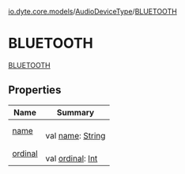 [io.dyte.core.models](../../index.md)/[AudioDeviceType](../index.md)/[BLUETOOTH](index.md)

# BLUETOOTH


[BLUETOOTH](index.md)

## Properties

| Name | Summary |
|---|---|
| [name](../../-dyte-message-type/-p-o-l-l/index.md#-372974862%2FProperties%2F-132266010) | <br/>val [name](../../-dyte-message-type/-p-o-l-l/index.md#-372974862%2FProperties%2F-132266010): [String](https://kotlinlang.org/api/latest/jvm/stdlib/kotlin/-string/index.html) |
| [ordinal](../../-dyte-message-type/-p-o-l-l/index.md#-739389684%2FProperties%2F-132266010) | <br/>val [ordinal](../../-dyte-message-type/-p-o-l-l/index.md#-739389684%2FProperties%2F-132266010): [Int](https://kotlinlang.org/api/latest/jvm/stdlib/kotlin/-int/index.html) |
